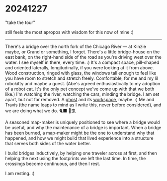 # 20241227

"take the tour"

still feels the most apropos with wisdom for this now of mine :)

***

There's a bridge over the north fork of the Chicago River — at Kinzie maybe, or Grand or something, I forget. There's a little bridge-house on the east bank, on the right-hand side of the road as you're driving west over the water. I see myself in there, every time. :) It's a compact space, pill-shaped and oriented laterally, longitudinally, if you were looking at it from above. Wood construction, ringed with glass, the windows tall enough to feel like you have room to stretch and stretch freely. Comfortable, for me and my lil robokitty and maybe a guest. (Abe's agreed enthusiastically to my adoption of a robot cat. It's the only pet concept we've come up with that we both like.) I'm watching the river, watching the cars, minding the bridge. I am set apart, but not far removed. A [ghost](../../../2023/10/29.md) and its [workspace](../23.md), maybe. :) Me and Travis (the name leaps to mind as I write this, never before considered), and we are doing what we do. 🐈‍⬛ 🤖⻤

A seasoned map-maker is uniquely positioned to see where a bridge would be useful, and why the maintenance of a bridge is important. When a bridge has been burned, a map-maker might be the one to understand why that happened, and how we might build that lived experience into a structure that serves both sides of the water better.

I build bridges inductively, by helping one traveler across at first, and then helping the next using the footprints we left the last time. In time, the crossings become continuous, and then I rest.

I am resting. :)
